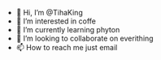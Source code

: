 - 👋 Hi, I’m @TihaKing
- 👀 I’m interested in coffe
- 🌱 I’m currently learning phyton
- 💞️ I’m looking to collaborate on everithing
- 📫 How to reach me just email

<!---
TihaKing/TihaKing is a ✨ special ✨ repository because its `README.md` (this file) appears on your GitHub profile.
You can click the Preview link to take a look at your changes.
--->
